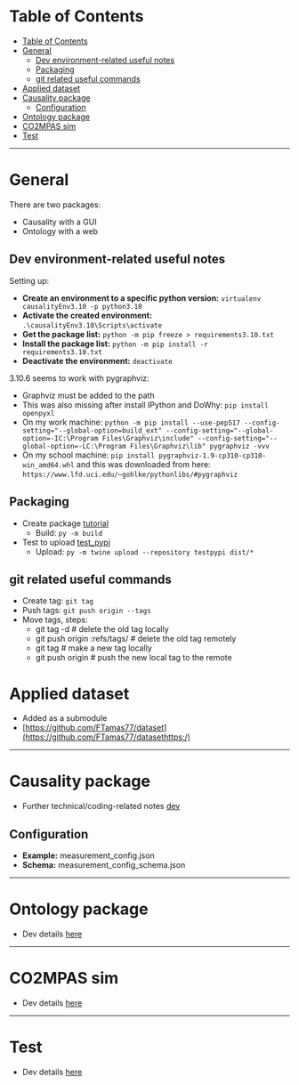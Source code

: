 # Table of Contents

- [Table of Contents](#table-of-contents)
- [General](#general)
  - [Dev environment-related useful notes](#dev-environment-related-useful-notes)
  - [Packaging](#packaging)
  - [git related useful commands](#git-related-useful-commands)
- [Applied dataset](#applied-dataset)
- [Causality package](#causality-package)
  - [Configuration](#configuration)
- [Ontology package](#ontology-package)
- [CO2MPAS sim](#co2mpas-sim)
- [Test](#test)

---

# General

There are two packages:

* Causality with a GUI
* Ontology with a web

## Dev environment-related useful notes

Setting up:

* **Create an environment to a specific python version:** `virtualenv causalityEnv3.10 -p python3.10`
* **Activate the created environment:** `.\causalityEnv3.10\Scripts\activate`
* **Get the package list:** `python -m pip freeze > requirements3.10.txt`
* **Install the package list:** `python -m pip install -r requirements3.10.txt`
* **Deactivate the environment:** `deactivate`

3.10.6 seems to work with pygraphviz:

* Graphviz must be added to the path
* This was also missing after install IPython and DoWhy: `pip install openpyxl`
* On my work machine: `python -m pip install --use-pep517 --config-setting="--global-option=build_ext" --config-setting="--global-option=-IC:\Program Files\Graphviz\include" --config-setting="--global-option=-LC:\Program Files\Graphviz\lib" pygraphviz -vvv`
* On my school machine: `pip install pygraphviz-1.9-cp310-cp310-win_amd64.whl` and this was downloaded from here: `https://www.lfd.uci.edu/~gohlke/pythonlibs/#pygraphviz`

## Packaging

* Create package [tutorial](https://packaging.python.org/en/latest/tutorials/packaging-projects/)
  * Build: `py -m build`
* Test to upload [test_pypi](https://test.pypi.org/account/register/https://test.pypi.org/account/register/)
  * Upload: `py -m twine upload --repository testpypi dist/*`

## git related useful commands

* Create tag: `git tag `<tagname>
* Push tags: `git push origin --tags`
* Move tags, steps:
  * git tag -d <tagname>                  # delete the old tag locally
  * git push origin :refs/tags/<tagname>  # delete the old tag remotely
  * git tag <tagname> <commitId>          # make a new tag locally
  * git push origin <tagname>             # push the new local tag to the remote

# Applied dataset

* Added as a submodule
* [https://github.com/FTamas77/dataset](https://github.com/FTamas77/datasethttps:/)

---

# Causality package

* Further technical/coding-related notes [dev](./causality/dev.md)

## Configuration

* **Example:** measurement_config.json
* **Schema:** measurement_config_schema.json

---

# Ontology package

* Dev details [here](./ontology/dev.md)

---

# CO2MPAS sim

* Dev details [here](./co2mpas/dev.md)

---

# Test

* Dev details [here](./test/dev.md)
